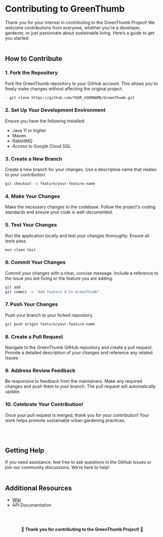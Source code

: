 <br>

# Contributing to GreenThumb

Thank you for your interest in contributing to the GreenThumb Project! We welcome contributions from everyone, whether you're a developer, gardener, or just passionate about sustainable living. Here’s a guide to get you started:
<br>
<br>

## How to Contribute


### 1. Fork the Repository
Fork the GreenThumb repository to your GitHub account. This allows you to freely make changes without affecting the original project.
```sh
- git clone https://github.com/YOUR_USERNAME/GreenThumb.git
```


### 2. Set Up Your Development Environment
Ensure you have the following installed:
- Java 11 or higher
- Maven
- RabbitMQ
- Access to Google Cloud SQL


### 3. Create a New Branch
Create a new branch for your changes. Use a descriptive name that relates to your contribution.


```sh
git checkout -b feature/your-feature-name
```

### 4. Make Your Changes
Make the necessary changes to the codebase. Follow the project's coding standards and ensure your code is well-documented.

### 5. Test Your Changes
Run the application locally and test your changes thoroughly. Ensure all tests pass.


```sh
mvn clean test
```


### 6. Commit Your Changes
Commit your changes with a clear, concise message. Include a reference to the issue you are fixing or the feature you are adding.


```sh
git add .
git commit -m "Add feature X to GreenThumb"
```


### 7. Push Your Changes
Push your branch to your forked repository.


```sh
git push origin feature/your-feature-name
```


### 8. Create a Pull Request
Navigate to the GreenThumb GitHub repository and create a pull request. Provide a detailed description of your changes and reference any related issues.


### 9. Address Review Feedback
Be responsive to feedback from the maintainers. Make any required changes and push them to your branch. The pull request will automatically update.


### 10. Celebrate Your Contribution!
Once your pull request is merged, thank you for your contribution! Your work helps promote sustainable urban gardening practices.

<br>
<br>


## Getting Help

If you need assistance, feel free to ask questions in the GitHub Issues or join our community discussions. We’re here to help!
<br>
<br>

## Additional Resources

- <a href="https://github.com/Mohammad-Aker/GreenThumb/wiki">Wiki</a>
- API Documentation

<br>
<br>

<p align="center"> <strong> 🎉 Thank you for contributing to the GreenThumb Project! 🎉 </strong> </p>


<br>
<br>
<br>

